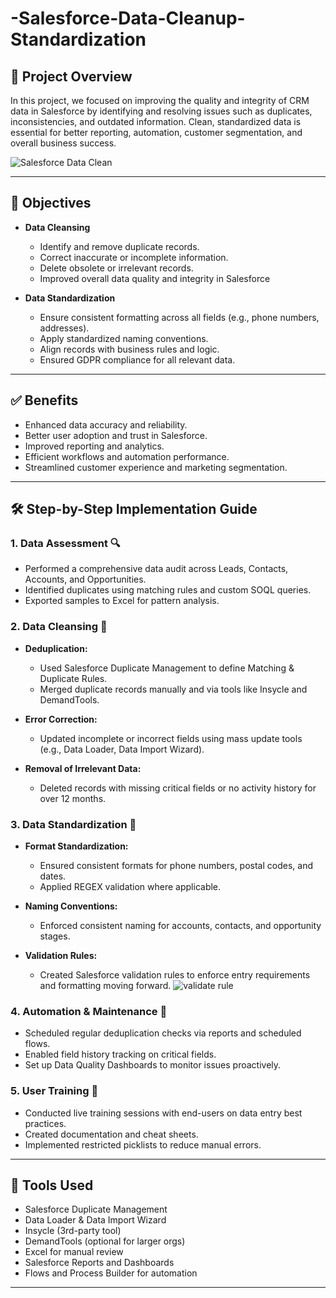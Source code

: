 # -Salesforce-Data-Cleanup-Standardization

## 📌 Project Overview

In this project, we focused on improving the quality and integrity of CRM data in Salesforce by identifying and resolving issues such as duplicates, inconsistencies, and outdated information. Clean, standardized data is essential for better reporting, automation, customer segmentation, and overall business success.

![Salesforce Data Clean](https://github.com/user-attachments/assets/069df787-64f1-4d75-a2f7-020887f05ac1)

---

## 🎯 Objectives

- **Data Cleansing**
  - Identify and remove duplicate records.
  - Correct inaccurate or incomplete information.
  - Delete obsolete or irrelevant records.
  - Improved overall data quality and integrity in Salesforce

- **Data Standardization**
  - Ensure consistent formatting across all fields (e.g., phone numbers, addresses).
  - Apply standardized naming conventions.
  - Align records with business rules and logic.
  - Ensured GDPR compliance for all relevant data.
 
---

## ✅ Benefits

- Enhanced data accuracy and reliability.
- Better user adoption and trust in Salesforce.
- Improved reporting and analytics.
- Efficient workflows and automation performance.
- Streamlined customer experience and marketing segmentation.

---

## 🛠 Step-by-Step Implementation Guide

### 1. Data Assessment 🔍

- Performed a comprehensive data audit across Leads, Contacts, Accounts, and Opportunities.
- Identified duplicates using matching rules and custom SOQL queries.
- Exported samples to Excel for pattern analysis.

### 2. Data Cleansing 🧹

- **Deduplication:** 
  - Used Salesforce Duplicate Management to define Matching & Duplicate Rules.
  - Merged duplicate records manually and via tools like Insycle and DemandTools.
  
- **Error Correction:** 
  - Updated incomplete or incorrect fields using mass update tools (e.g., Data Loader, Data Import Wizard).
  
- **Removal of Irrelevant Data:** 
  - Deleted records with missing critical fields or no activity history for over 12 months.

### 3. Data Standardization 🧾

- **Format Standardization:**
  - Ensured consistent formats for phone numbers, postal codes, and dates.
  - Applied REGEX validation where applicable.
  
- **Naming Conventions:**
  - Enforced consistent naming for accounts, contacts, and opportunity stages.
  
- **Validation Rules:**
  - Created Salesforce validation rules to enforce entry requirements and formatting moving forward.
![validate rule](https://github.com/user-attachments/assets/e9fc6612-0544-4c82-af7c-515f88808f3b)
  
### 4. Automation & Maintenance 🔁

- Scheduled regular deduplication checks via reports and scheduled flows.
- Enabled field history tracking on critical fields.
- Set up Data Quality Dashboards to monitor issues proactively.

### 5. User Training 📘

- Conducted live training sessions with end-users on data entry best practices.
- Created documentation and cheat sheets.
- Implemented restricted picklists to reduce manual errors.

---

## 🧰 Tools Used

- Salesforce Duplicate Management
- Data Loader & Data Import Wizard
- Insycle (3rd-party tool)
- DemandTools (optional for larger orgs)
- Excel for manual review
- Salesforce Reports and Dashboards
- Flows and Process Builder for automation

---
